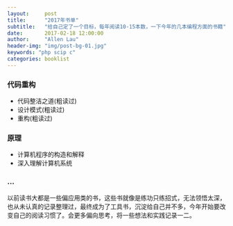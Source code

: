 ```yaml
---
layout:     post
title:      "2017年书单"
subtitle:   "给自己定了一个目标，每年阅读10-15本数，一下今年的几本编程方面的书籍"
date:       2017-02-18 12:00:00
author:     "Allen Lau"
header-img: "img/post-bg-01.jpg"
keywords: "php scip c"
categories: booklist
---
```


### 代码重构

* 代码整洁之道(粗读过)
* 设计模式(粗读过)
* 重构(粗读过)

### 原理

* 计算机程序的构造和解释
* 深入理解计算机系统

### ... 

<p> 以前读书大都是一些偏应用类的书，这些书就像是练功只练招式，无法领悟太深，也从未认真的记录整理过，最终成为了工具书，沉淀给自己并不多，今年开始要改变自己的阅读习惯了。会更多偏向思考，将一些想法和实践记录一二。</p>